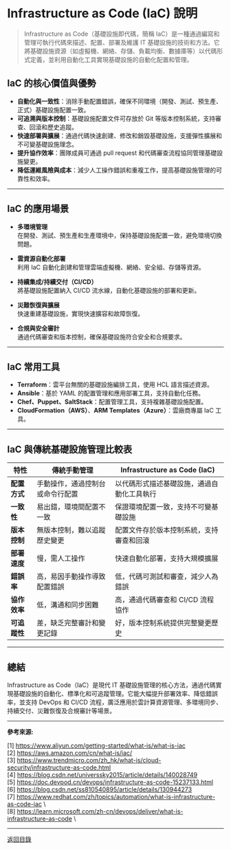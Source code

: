 # Infrastructure as Code (IaC) 說明

> Infrastructure as Code（基礎設施即代碼，簡稱 IaC）是一種通過編寫和管理可執行代碼來描述、配置、部署及維護 IT 基礎設施的技術和方法。它將基礎設施資源（如虛擬機、網絡、存儲、負載均衡、數據庫等）以代碼形式定義，並利用自動化工具實現基礎設施的自動化配置和管理。

## IaC 的核心價值與優勢

- **自動化與一致性**：消除手動配置錯誤，確保不同環境（開發、測試、預生產、正式）基礎設施配置一致。
- **可追溯與版本控制**：基礎設施配置文件可存放於 Git 等版本控制系統，支持審查、回滾和歷史追蹤。
- **快速部署與擴展**：通過代碼快速創建、修改和銷毀基礎設施，支援彈性擴展和不可變基礎設施理念。
- **提升協作效率**：團隊成員可通過 pull request 和代碼審查流程協同管理基礎設施變更。
- **降低運維風險與成本**：減少人工操作錯誤和重複工作，提高基礎設施管理的可靠性和效率。

---

## IaC 的應用場景

- **多環境管理**  
  在開發、測試、預生產和生產環境中，保持基礎設施配置一致，避免環境切換問題。

- **雲資源自動化部署**  
  利用 IaC 自動化創建和管理雲端虛擬機、網絡、安全組、存儲等資源。

- **持續集成/持續交付（CI/CD）**  
  將基礎設施配置納入 CI/CD 流水線，自動化基礎設施的部署和更新。

- **災難恢復與擴展**  
  快速重建基礎設施，實現快速擴容和故障恢復。

- **合規與安全審計**  
  通過代碼審查和版本控制，確保基礎設施符合安全和合規要求。

---

## IaC 常用工具

- **Terraform**：雲平台無關的基礎設施編排工具，使用 HCL 語言描述資源。
- **Ansible**：基於 YAML 的配置管理和應用部署工具，支持自動化任務。
- **Chef、Puppet、SaltStack**：配置管理工具，支持複雜基礎設施配置。
- **CloudFormation（AWS）**、**ARM Templates（Azure）**：雲廠商專屬 IaC 工具。

---

## IaC 與傳統基礎設施管理比較表

| 特性         | 傳統手動管理                     | Infrastructure as Code (IaC)               |
| ------------ | -------------------------------- | ------------------------------------------ |
| **配置方式** | 手動操作，通過控制台或命令行配置 | 以代碼形式描述基礎設施，通過自動化工具執行 |
| **一致性**   | 易出錯，環境間配置不一致         | 保證環境配置一致，支持不可變基礎設施       |
| **版本控制** | 無版本控制，難以追蹤歷史變更     | 配置文件存於版本控制系統，支持審查和回滾   |
| **部署速度** | 慢，需人工操作                   | 快速自動化部署，支持大規模擴展             |
| **錯誤率**   | 高，易因手動操作導致配置錯誤     | 低，代碼可測試和審查，減少人為錯誤         |
| **協作效率** | 低，溝通和同步困難               | 高，通過代碼審查和 CI/CD 流程協作          |
| **可追蹤性** | 差，缺乏完整審計和變更記錄       | 好，版本控制系統提供完整變更歷史           |

---

## 總結

Infrastructure as Code（IaC）是現代 IT 基礎設施管理的核心方法，通過代碼實現基礎設施的自動化、標準化和可追蹤管理。它能大幅提升部署效率、降低錯誤率，並支持 DevOps 和 CI/CD 流程，廣泛應用於雲計算資源管理、多環境同步、持續交付、災難恢復及合規審計等場景。

---

**參考來源:**

[1] https://www.aliyun.com/getting-started/what-is/what-is-iac \
[2] https://aws.amazon.com/cn/what-is/iac/ \
[3] https://www.trendmicro.com/zh_hk/what-is/cloud-security/infrastructure-as-code.html \
[4] https://blog.csdn.net/universsky2015/article/details/140028749 \
[5] https://doc.devpod.cn/devops/infrastructure-as-code-15237133.html \
[6] https://blog.csdn.net/ss810540895/article/details/130944273 \
[7] https://www.redhat.com/zh/topics/automation/what-is-infrastructure-as-code-iac \  
[8] https://learn.microsoft.com/zh-cn/devops/deliver/what-is-infrastructure-as-code \

---

[返回目錄](./../README.md)
